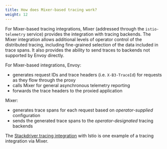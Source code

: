 ```yaml
---
title: How does Mixer-based tracing work?
weight: 12
---
```


For Mixer-based tracing integrations, Mixer (addressed through the `istio-telemetry` service) provides the integration with tracing backends. The Mixer integration allows additional levels of operator control of the distributed tracing, including fine-grained selection of the data included in trace spans. It also provides the ability to send traces to backends not supported by Envoy directly.

For Mixer-based integrations, Envoy:

- generates request IDs and trace headers (i.e. `X-B3-TraceId`) for requests as they flow through the proxy
- calls Mixer for general asynchronous telemetry reporting
- forwards the trace headers to the proxied application

Mixer:

- generates trace spans for each request based on *operator-supplied* configuration
- sends the generated trace spans to the *operator-designated* tracing backends

The [Stackdriver tracing integration](https://cloud.google.com/istio/docs/istio-on-gke/installing#enabling_tracing) with Istio is one example of a tracing integration via Mixer.
